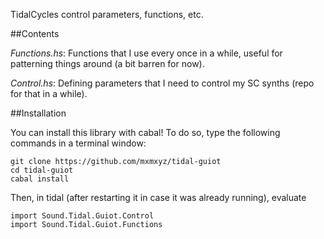 TidalCycles control parameters, functions, etc.

##Contents

*Functions.hs*: Functions that I use every once in a while, useful for patterning things around (a bit barren for now).

*Control.hs*: Defining parameters that I need to control my SC synths (repo for that in a while).

##Installation

You can install this library with cabal! To do so, type the following commands in a terminal window:

```
git clone https://github.com/mxmxyz/tidal-guiot
cd tidal-guiot
cabal install
```

Then, in tidal (after restarting it in case it was already running), evaluate

```
import Sound.Tidal.Guiot.Control
import Sound.Tidal.Guiot.Functions
```
